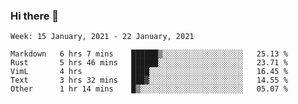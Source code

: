 ### Hi there 👋

<!--START_SECTION:waka-->
```text
Week: 15 January, 2021 - 22 January, 2021

Markdown   6 hrs 7 mins    ██████▒░░░░░░░░░░░░░░░░░░   25.13 % 
Rust       5 hrs 46 mins   ██████░░░░░░░░░░░░░░░░░░░   23.71 % 
VimL       4 hrs           ████░░░░░░░░░░░░░░░░░░░░░   16.45 % 
Text       3 hrs 32 mins   ███▓░░░░░░░░░░░░░░░░░░░░░   14.55 % 
Other      1 hr 14 mins    █▒░░░░░░░░░░░░░░░░░░░░░░░   05.07 % 
```
<!--END_SECTION:waka-->

<!--
**yqmmm/yqmmm** is a ✨ _special_ ✨ repository because its `README.md` (this file) appears on your GitHub profile.

Here are some ideas to get you started:

- 🔭 I’m currently working on ...
- 🌱 I’m currently learning ...
- 👯 I’m looking to collaborate on ...
- 🤔 I’m looking for help with ...
- 💬 Ask me about ...
- 📫 How to reach me: ...
- 😄 Pronouns: ...
- ⚡ Fun fact: ...
-->
